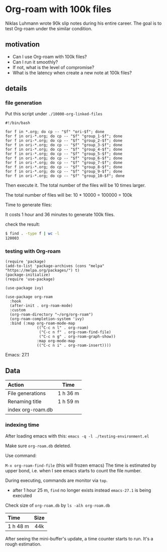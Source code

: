 # Org-roam with 100k files


Niklas Luhmann wrote 90k slip notes during his entire career. The goal is to test Org-roam under the similar condition.

## motivation

- Can I use Org-roam with 100k files?
- Can I run it smoothly? 
- If not, what is the level of compromise?
- What is the latency when create a new note at 100k files?

## details
### file generation
Put this script under `./10000-org-linked-files`

```
#!/bin/bash

for f in *.org; do cp -- "$f" "ori-$f"; done
for f in ori-*.org; do cp -- "$f" "group_1-$f"; done
for f in ori-*.org; do cp -- "$f" "group_2-$f"; done
for f in ori-*.org; do cp -- "$f" "group_3-$f"; done
for f in ori-*.org; do cp -- "$f" "group_4-$f"; done
for f in ori-*.org; do cp -- "$f" "group_5-$f"; done
for f in ori-*.org; do cp -- "$f" "group_6-$f"; done
for f in ori-*.org; do cp -- "$f" "group_7-$f"; done
for f in ori-*.org; do cp -- "$f" "group_8-$f"; done
for f in ori-*.org; do cp -- "$f" "group_9-$f"; done
for f in ori-*.org; do cp -- "$f" "group_10-$f"; done

```

Then execute it. The total number of the files will be 10 times larger.

The total number of files will be: 10 * 10000 = 100000 = 100k

Time to generate files:

It costs 1 hour and 36 minutes to generate 100k files.

check the result:

```sh
$ find . -type f | wc -l
120003
```

### testing with Org-roam

``` elisp
(require 'package)
(add-to-list 'package-archives (cons "melpa" "https://melpa.org/packages/") t)
(package-initialize)
(require 'use-package)

(use-package ivy)

(use-package org-roam
  :hook
  (after-init . org-roam-mode)
  :custom
  (org-roam-directory "~/org/org-roam")
  (org-roam-completion-system 'ivy)
  :bind (:map org-roam-mode-map
              (("C-c n l" . org-roam)
               ("C-c n f" . org-roam-find-file)
               ("C-c n g" . org-roam-graph-show))
              :map org-mode-map
              (("C-c n i" . org-roam-insert))))
```


Emacs: 27.1

## Data
| Action      | Time    | 
| :------------- | :----------: |
|  File generations |  1 h 36 m  | 
| Renaming title   | 1 h 59 m  |
| index org-roam.db | |

### indexing time
After loading emacs with this:
`emacs -q -l ./testing-environment.el`

Make sure `org-roam.db` deleted.

Use command:

`M-x org-roam-find-file` (this will frozen emacs) The time is estimated by upper bond, i.e. when I see emacs starts to count the file number.

During executing, commands are monitor via `top`.

- after 1 hour 25 m, `find` no longer exists instead `emacs-27.1` is being executed

Check size of `org-roam.db` by `ls -alh org-roam.db`

| Time      | Size    | 
| :------------- | :----------: |
|  1 h 48 m |  44k  | 

After seeing the mini-buffer's update, a time counter starts to run. It's a rough estimation. 
